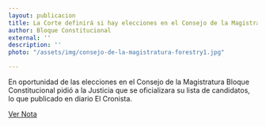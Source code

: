 ```yaml
---
layout: publicacion
title: La Corte definirá si hay elecciones en el Consejo de la Magistratura
author: Bloque Constitucional
external: ''
description: ''
photo: "/assets/img/consejo-de-la-magistratura-forestry1.jpg"

---
```

En oportunidad de las elecciones en el Consejo de la Magistratura Bloque Constitucional pidió a la Justicia que se oficializara su lista de candidatos, lo que publicado en diario El Cronista.

[Ver Nota](https://www.cronista.com/economiapolitica/La-Corte-anticipo-que-definira-rapido-si-habra-eleccion-en-la-Magistratura-20130529-0077.html "El Cronista")